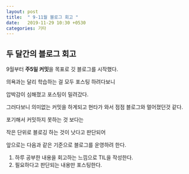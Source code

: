 ```yaml
---
layout: post
title:  " 9-11월 블로그 회고 "
date:   2019-11-29 10:30 +0530
categories: 기타
---
```


## 두 달간의 블로그 회고



9월부터 **주5일 커밋**을 목표로 깃 블로그를 시작했다.

의욕과는 달리 학습하는 걸 모두 포스팅 하려다보니 

압박감이 심해졌고 포스팅이 밀려갔다.

그러다보니 의미없는 커밋을 하게되고 현타가 와서 점점 블로그와 멀어졌던것 같다.



포기해서 커밋하지 못하는 것 보다는

작은 단위로 블로깅 하는 것이 낫다고 판단되어

앞으로는 다음과 같은 기준으로 블로그를 운영하려 한다.



1. 하루 공부한 내용을 회고하는 느낌으로 TIL을 작성한다.
2. 필요하다고 판단되는 내용만 포스팅한다.



